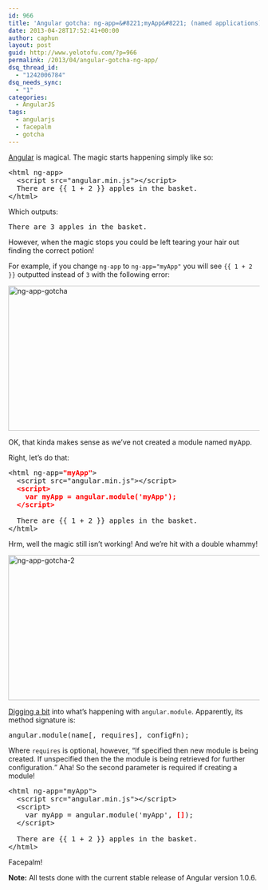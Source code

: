 ```yaml
---
id: 966
title: 'Angular gotcha: ng-app=&#8221;myApp&#8221; (named applications)'
date: 2013-04-28T17:52:41+00:00
author: caphun
layout: post
guid: http://www.yelotofu.com/?p=966
permalink: /2013/04/angular-gotcha-ng-app/
dsq_thread_id:
  - "1242006784"
dsq_needs_sync:
  - "1"
categories:
  - AngularJS
tags:
  - angularjs
  - facepalm
  - gotcha
---
```

<a href="http://angularjs.org/" target="_blank">Angular</a> is magical. The magic starts happening simply like so:

<pre language="html">&lt;html ng-app&gt;
  &lt;script src="angular.min.js"&gt;&lt;/script&gt;
  There are {{ 1 + 2 }} apples in the basket.
&lt;/html&gt;
</pre>

Which outputs:

<pre>There are 3 apples in the basket.</pre>

However, when the magic stops you could be left tearing your hair out finding the correct potion! 

For example, if you change `ng-app` to `ng-app="myApp"` you will see `{{ 1 + 2 }}` outputted instead of `3` with the following error:

<img src="http://yelotofu.s3.amazonaws.com/wp-content/uploads/2013/04/ng-app-gotcha.png" alt="ng-app-gotcha" width="682" height="291" class="alignnone size-full wp-image-1000" /> 

OK, that kinda makes sense as we&#8217;ve not created a module named <kbd>myApp</kbd>. 

Right, let&#8217;s do that:

<pre language="html">&lt;html ng-app=<span style="color:red;font-weight:bold">"myApp"</span>&gt;
  &lt;script src="angular.min.js"&gt;&lt;/script&gt;
  <span style="color:red;font-weight:bold">&lt;script&gt;
    var myApp = angular.module('myApp');
  &lt;/script&gt;</span>

  There are {{ 1 + 2 }} apples in the basket.
&lt;/html&gt;
</pre>

Hrm, well the magic still isn&#8217;t working! And we&#8217;re hit with a double whammy!

<img src="http://yelotofu.s3.amazonaws.com/wp-content/uploads/2013/04/ng-app-gotcha-2.png" alt="ng-app-gotcha-2" width="682" height="291" class="alignnone size-full wp-image-1002" /> 

<a href="http://docs.angularjs.org/api/angular.module" target="_blank">Digging a bit</a> into what&#8217;s happening with `angular.module`. Apparently, its method signature is:

<pre language="javascript">angular.module(name[, requires], configFn);
</pre>

Where `requires` is optional, however, <q>If specified then new module is being created. If unspecified then the the module is being retrieved for further configuration.</q> Aha! So the second parameter is required if creating a module!

<pre language="html">&lt;html ng-app="myApp"&gt;
  &lt;script src="angular.min.js"&gt;&lt;/script&gt;
  &lt;script&gt;
    var myApp = angular.module('myApp', <span style="color:red;font-weight:bold">[]</span>);
  &lt;/script&gt;

  There are {{ 1 + 2 }} apples in the basket.
&lt;/html&gt;
</pre>

Facepalm!

**Note:** All tests done with the current stable release of Angular version 1.0.6.